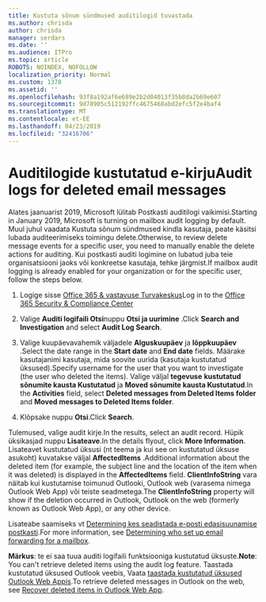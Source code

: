 ```yaml
---
title: Kustuta sõnum sündmused auditilogid tuvastada
ms.author: chrisda
author: chrisda
manager: serdars
ms.date: ''
ms.audience: ITPro
ms.topic: article
ROBOTS: NOINDEX, NOFOLLOW
localization_priority: Normal
ms.custom: 1370
ms.assetid: ''
ms.openlocfilehash: 93f8a192af6e689e2b2d04013f35b8da2b69e607
ms.sourcegitcommit: 9d78905c512192ffc4675468abd2efc5f2e4baf4
ms.translationtype: MT
ms.contentlocale: et-EE
ms.lasthandoff: 04/23/2019
ms.locfileid: "32416706"
---
```

# <a name="audit-logs-for-deleted-email-messages"></a><span data-ttu-id="38489-102">Auditilogide kustutatud e-kirju</span><span class="sxs-lookup"><span data-stu-id="38489-102">Audit logs for deleted email messages</span></span>

<span data-ttu-id="38489-103">Alates jaanuarist 2019, Microsoft lülitab Postkasti auditilogi vaikimisi.</span><span class="sxs-lookup"><span data-stu-id="38489-103">Starting in January 2019, Microsoft is turning on mailbox audit logging by default.</span></span> <span data-ttu-id="38489-104">Muul juhul vaadata Kustuta sõnum sündmused kindla kasutaja, peate käsitsi lubada auditeerimiseks toimingu delete.</span><span class="sxs-lookup"><span data-stu-id="38489-104">Otherwise, to review delete message events for a specific user, you need to manually enable the delete actions for auditing.</span></span> <span data-ttu-id="38489-105">Kui postkasti auditi logimine on lubatud juba teie organisatsiooni jaoks või konkreetse kasutaja, tehke järgmist.</span><span class="sxs-lookup"><span data-stu-id="38489-105">If mailbox audit logging is already enabled for your organization or for the specific user, follow the steps below.</span></span>

1. <span data-ttu-id="38489-106">Logige sisse [Office 365 & vastavuse Turvakeskus](https://protection.office.com/)</span><span class="sxs-lookup"><span data-stu-id="38489-106">Log in to the [Office 365 Security & Compliance Center](https://protection.office.com/)</span></span>

2. <span data-ttu-id="38489-107">Valige **Auditi logifaili Otsi**nuppu **Otsi ja uurimine** .</span><span class="sxs-lookup"><span data-stu-id="38489-107">Click **Search and Investigation** and select **Audit Log Search**.</span></span>

3. <span data-ttu-id="38489-108">Valige kuupäevavahemik väljadele **Alguskuupäev** ja **lõppkuupäev** .</span><span class="sxs-lookup"><span data-stu-id="38489-108">Select the date range in the **Start date** and **End date** fields.</span></span> <span data-ttu-id="38489-109">Määrake kasutajanimi kasutaja, mida soovite uurida (kasutaja kustutatud üksused).</span><span class="sxs-lookup"><span data-stu-id="38489-109">Specify username for the user that you want to investigate (the user who deleted the items).</span></span> <span data-ttu-id="38489-110">Valige väljal **tegevuse** **kustutatud sõnumite kausta Kustutatud** ja **Moved sõnumite kausta Kustutatud**.</span><span class="sxs-lookup"><span data-stu-id="38489-110">In the **Activities** field, select **Deleted messages from Deleted Items folder** and **Moved messages to Deleted Items folder**.</span></span>

4. <span data-ttu-id="38489-111">Klõpsake nuppu **Otsi**.</span><span class="sxs-lookup"><span data-stu-id="38489-111">Click **Search**.</span></span>

<span data-ttu-id="38489-112">Tulemused, valige audit kirje.</span><span class="sxs-lookup"><span data-stu-id="38489-112">In the results, select an audit record.</span></span> <span data-ttu-id="38489-113">Hüpik üksikasjad nuppu **Lisateave**.</span><span class="sxs-lookup"><span data-stu-id="38489-113">In the details flyout, click **More Information**.</span></span> <span data-ttu-id="38489-114">Lisateavet kustutatud üksusi (nt teema ja kui see on kustutatud üksuse asukoht) kuvatakse väljal **AffectedItems** .</span><span class="sxs-lookup"><span data-stu-id="38489-114">Additional information about the deleted item (for example, the subject line and the location of the item when it was deleted) is displayed in the **AffectedItems** field.</span></span> <span data-ttu-id="38489-115">**ClientInfoString** vara näitab kui kustutamise toimunud Outlooki, Outlook web (varasema nimega Outlook Web App) või teiste seadmetega.</span><span class="sxs-lookup"><span data-stu-id="38489-115">The **ClientInfoString** property will show if the deletion occurred in Outlook, Outlook on the web (formerly known as Outlook Web App), or any other device.</span></span>

<span data-ttu-id="38489-116">Lisateabe saamiseks vt [Determining kes seadistada e-posti edasisuunamise postkasti](https://docs.microsoft.com/office365/securitycompliance/auditing-troubleshooting-scenarios#determining-if-a-user-deleted-email-items).</span><span class="sxs-lookup"><span data-stu-id="38489-116">For more information, see [Determining who set up email forwarding for a mailbox](https://docs.microsoft.com/office365/securitycompliance/auditing-troubleshooting-scenarios#determining-if-a-user-deleted-email-items).</span></span>

<span data-ttu-id="38489-117">**Märkus**: te ei saa tuua auditi logifaili funktsiooniga kustutatud üksuste.</span><span class="sxs-lookup"><span data-stu-id="38489-117">**Note**: You can't retrieve deleted items using the audit log feature.</span></span> <span data-ttu-id="38489-118">Taastada kustutatud üksused Outlook veebis, Vaata [taastada kustutatud üksused Outlook Web Appis](https://support.office.com/article/C3D8FC15-EEEF-4F1C-81DF-E27964B7EDD4).</span><span class="sxs-lookup"><span data-stu-id="38489-118">To retrieve deleted messages in Outlook on the web, see [Recover deleted items in Outlook Web App](https://support.office.com/article/C3D8FC15-EEEF-4F1C-81DF-E27964B7EDD4).</span></span>
